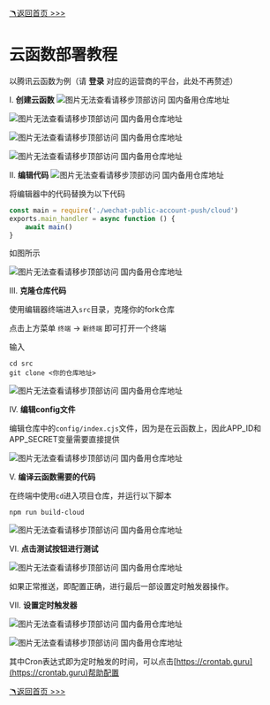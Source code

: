 [🪃返回首页 >>>](../README.md)

# 云函数部署教程

以腾讯云函数为例（请 __登录__ 对应的运营商的平台，此处不再赘述）

Ⅰ. **创建云函数**
![图片无法查看请移步顶部访问 国内备用仓库地址](../../img/cloud/img.png)

![图片无法查看请移步顶部访问 国内备用仓库地址](../../img/cloud/img_1.png)

![图片无法查看请移步顶部访问 国内备用仓库地址](../../img/cloud/img_2.png)

![图片无法查看请移步顶部访问 国内备用仓库地址](../../img/cloud/img_3.png)

II. **编辑代码**
![图片无法查看请移步顶部访问 国内备用仓库地址](../../img/cloud/img_4.png)

将编辑器中的代码替换为以下代码
```js
const main = require('./wechat-public-account-push/cloud')
exports.main_handler = async function () {
    await main()
}
```

如图所示

![图片无法查看请移步顶部访问 国内备用仓库地址](../../img/cloud/img_5.png)

III. **克隆仓库代码**

使用编辑器终端进入`src`目录，克隆你的fork仓库

点击上方菜单 `终端` -> `新终端` 即可打开一个终端

输入
```shell
cd src
git clone <你的仓库地址>
```
![图片无法查看请移步顶部访问 国内备用仓库地址](../../img/cloud/img_6.png)

IV. **编辑config文件**

编辑仓库中的`config/index.cjs`文件，因为是在云函数上，因此APP_ID和APP_SECRET变量需要直接提供

![图片无法查看请移步顶部访问 国内备用仓库地址](../../img/cloud/img_7.png)

V. **编译云函数需要的代码**

在终端中使用`cd`进入项目仓库，并运行以下脚本
```shell
npm run build-cloud
```
![图片无法查看请移步顶部访问 国内备用仓库地址](../../img/cloud/img_8.png)

VI. **点击测试按钮进行测试**

![图片无法查看请移步顶部访问 国内备用仓库地址](../../img/cloud/img_9.png)

如果正常推送，即配置正确，进行最后一部设置定时触发器操作。

VII. **设置定时触发器**

![图片无法查看请移步顶部访问 国内备用仓库地址](../../img/cloud/img_10.png)

![图片无法查看请移步顶部访问 国内备用仓库地址](../../img/cloud/img_11.png)

其中Cron表达式即为定时触发的时间，可以点击[https://crontab.guru](https://crontab.guru)帮助配置


[🪃返回首页 >>>](../README.md)
